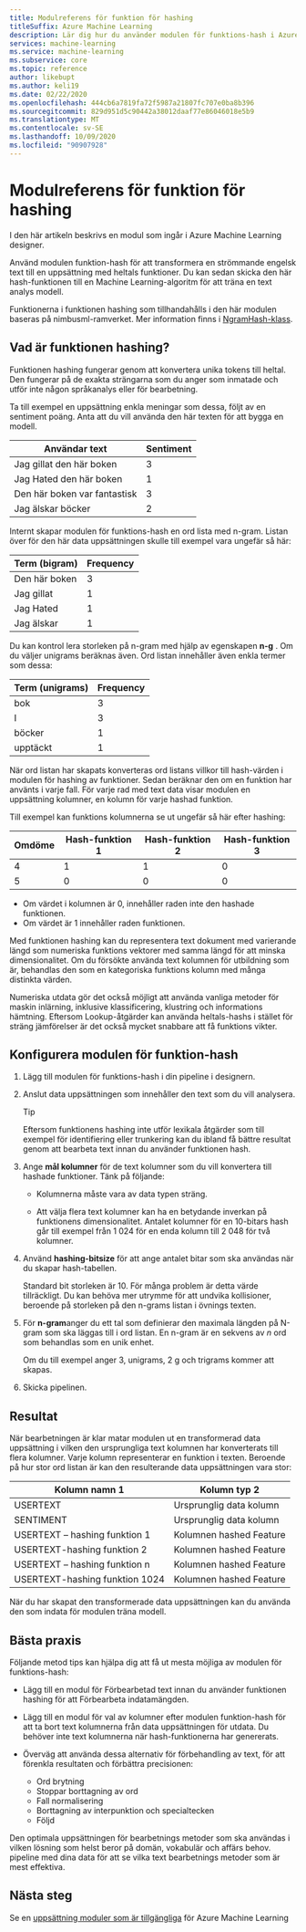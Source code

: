 ```yaml
---
title: Modulreferens för funktion för hashing
titleSuffix: Azure Machine Learning
description: Lär dig hur du använder modulen för funktions-hash i Azure Machine Learning för att funktionalisera text data.
services: machine-learning
ms.service: machine-learning
ms.subservice: core
ms.topic: reference
author: likebupt
ms.author: keli19
ms.date: 02/22/2020
ms.openlocfilehash: 444cb6a7819fa72f5987a21807fc707e0ba8b396
ms.sourcegitcommit: 829d951d5c90442a38012daaf77e86046018e5b9
ms.translationtype: MT
ms.contentlocale: sv-SE
ms.lasthandoff: 10/09/2020
ms.locfileid: "90907928"
---
```

# <a name="feature-hashing-module-reference"></a>Modulreferens för funktion för hashing

I den här artikeln beskrivs en modul som ingår i Azure Machine Learning designer.

Använd modulen funktion-hash för att transformera en strömmande engelsk text till en uppsättning med heltals funktioner. Du kan sedan skicka den här hash-funktionen till en Machine Learning-algoritm för att träna en text analys modell.

Funktionerna i funktionen hashing som tillhandahålls i den här modulen baseras på nimbusml-ramverket. Mer information finns i [NgramHash-klass](https://docs.microsoft.com/python/api/nimbusml/nimbusml.feature_extraction.text.extractor.ngramhash?view=nimbusml-py-latest).

## <a name="what-is-feature-hashing"></a>Vad är funktionen hashing?

Funktionen hashing fungerar genom att konvertera unika tokens till heltal. Den fungerar på de exakta strängarna som du anger som inmatade och utför inte någon språkanalys eller för bearbetning. 

Ta till exempel en uppsättning enkla meningar som dessa, följt av en sentiment poäng. Anta att du vill använda den här texten för att bygga en modell.

|Användar text|Sentiment|
|--------------|---------------|
|Jag gillat den här boken|3|
|Jag Hated den här boken|1|
|Den här boken var fantastisk|3|
|Jag älskar böcker|2|

Internt skapar modulen för funktions-hash en ord lista med n-gram. Listan över för den här data uppsättningen skulle till exempel vara ungefär så här:

|Term (bigram)|Frequency|
|------------|---------------|
|Den här boken|3|
|Jag gillat|1|
|Jag Hated|1|
|Jag älskar|1|

Du kan kontrol lera storleken på n-gram med hjälp av egenskapen **n-g** . Om du väljer unigrams beräknas även. Ord listan innehåller även enkla termer som dessa:

|Term (unigrams)|Frequency|
|------------|---------------|
|bok|3|
|I|3|
|böcker|1|
|upptäckt|1|

När ord listan har skapats konverteras ord listans villkor till hash-värden i modulen för hashing av funktioner. Sedan beräknar den om en funktion har använts i varje fall. För varje rad med text data visar modulen en uppsättning kolumner, en kolumn för varje hashad funktion.

Till exempel kan funktions kolumnerna se ut ungefär så här efter hashing:

|Omdöme|Hash-funktion 1|Hash-funktion 2|Hash-funktion 3|
|-----|-----|-----|-----|
|4|1|1|0|
|5|0|0|0|

* Om värdet i kolumnen är 0, innehåller raden inte den hashade funktionen.
* Om värdet är 1 innehåller raden funktionen.

Med funktionen hashing kan du representera text dokument med varierande längd som numeriska funktions vektorer med samma längd för att minska dimensionalitet. Om du försökte använda text kolumnen för utbildning som är, behandlas den som en kategoriska funktions kolumn med många distinkta värden.

Numeriska utdata gör det också möjligt att använda vanliga metoder för maskin inlärning, inklusive klassificering, klustring och informations hämtning. Eftersom Lookup-åtgärder kan använda heltals-hashs i stället för sträng jämförelser är det också mycket snabbare att få funktions vikter.

## <a name="configure-the-feature-hashing-module"></a>Konfigurera modulen för funktion-hash

1.  Lägg till modulen för funktions-hash i din pipeline i designern.

1. Anslut data uppsättningen som innehåller den text som du vill analysera.

    > [!TIP]
    > Eftersom funktionens hashing inte utför lexikala åtgärder som till exempel för identifiering eller trunkering kan du ibland få bättre resultat genom att bearbeta text innan du använder funktionen hash. 

1. Ange **mål kolumner** för de text kolumner som du vill konvertera till hashade funktioner. Tänk på följande:

    * Kolumnerna måste vara av data typen sträng.
    
    * Att välja flera text kolumner kan ha en betydande inverkan på funktionens dimensionalitet. Antalet kolumner för en 10-bitars hash går till exempel från 1 024 för en enda kolumn till 2 048 för två kolumner.

1. Använd **hashing-bitsize** för att ange antalet bitar som ska användas när du skapar hash-tabellen.
    
    Standard bit storleken är 10. För många problem är detta värde tillräckligt. Du kan behöva mer utrymme för att undvika kollisioner, beroende på storleken på den n-grams listan i övnings texten.
    
1. För **n-gram**anger du ett tal som definierar den maximala längden på N-gram som ska läggas till i ord listan. En n-gram är en sekvens av *n* ord som behandlas som en unik enhet.

    Om du till exempel anger 3, unigrams, 2 g och trigrams kommer att skapas.

1. Skicka pipelinen.

## <a name="results"></a>Resultat

När bearbetningen är klar matar modulen ut en transformerad data uppsättning i vilken den ursprungliga text kolumnen har konverterats till flera kolumner. Varje kolumn representerar en funktion i texten. Beroende på hur stor ord listan är kan den resulterande data uppsättningen vara stor:

|Kolumn namn 1|Kolumn typ 2|
|-------------------|-------------------|
|USERTEXT|Ursprunglig data kolumn|
|SENTIMENT|Ursprunglig data kolumn|
|USERTEXT – hashing funktion 1|Kolumnen hashed Feature|
|USERTEXT-hashing funktion 2|Kolumnen hashed Feature|
|USERTEXT – hashing funktion n|Kolumnen hashed Feature|
|USERTEXT-hashing funktion 1024|Kolumnen hashed Feature|

När du har skapat den transformerade data uppsättningen kan du använda den som indata för modulen träna modell.
 
## <a name="best-practices"></a>Bästa praxis

Följande metod tips kan hjälpa dig att få ut mesta möjliga av modulen för funktions-hash:

* Lägg till en modul för Förbearbetad text innan du använder funktionen hashing för att Förbearbeta indatamängden. 

* Lägg till en modul för val av kolumner efter modulen funktion-hash för att ta bort text kolumnerna från data uppsättningen för utdata. Du behöver inte text kolumnerna när hash-funktionerna har genererats.
    
* Överväg att använda dessa alternativ för förbehandling av text, för att förenkla resultaten och förbättra precisionen:

    * Ord brytning
    * Stoppar borttagning av ord
    * Fall normalisering
    * Borttagning av interpunktion och specialtecken
    * Följd  

Den optimala uppsättningen för bearbetnings metoder som ska användas i vilken lösning som helst beror på domän, vokabulär och affärs behov. pipeline med dina data för att se vilka text bearbetnings metoder som är mest effektiva.

## <a name="next-steps"></a>Nästa steg
            
Se en [uppsättning moduler som är tillgängliga](module-reference.md) för Azure Machine Learning 
